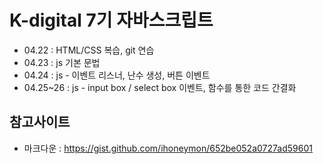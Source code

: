 # K-digital 7기 자바스크립트
+ 04.22 : HTML/CSS 복습, git 연습
+ 04.23 : js 기본 문법
+ 04.24 : js - 이벤트 리스너, 난수 생성, 버튼 이벤트
+ 04.25~26 : js - input box / select box 이벤트, 함수를 통한 코드 간결화

## 참고사이트
+ 마크다운 : https://gist.github.com/ihoneymon/652be052a0727ad59601

